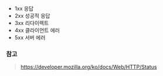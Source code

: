 
- 1xx 응답
- 2xx 성공적 응답
- 3xx 리다이렉트
- 4xx 클라이언트 에러
- 5xx 서버 에러

### 참고
> https://developer.mozilla.org/ko/docs/Web/HTTP/Status
